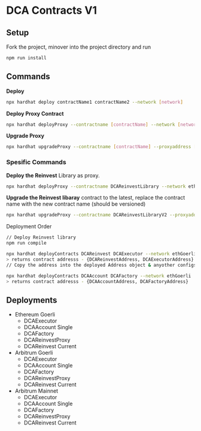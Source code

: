 <!-- @format -->

# DCA Contracts V1

## Setup

Fork the project, minover into the project directory and run

```bash
npm run install
```

## Commands

**Deploy**

```bash
npx hardhat deploy contractName1 contractName2 --network [network]
```

**Deploy Proxy Contract**

```bash
npx hardhat deployProxy --contractname [contractName] --network [network]
```

**Upgrade Proxy**

```bash
npx hardhat upgradeProxy --contractname [contractName] --proxyaddress [proxyAddress] --network [network]
```

### Spesific Commands

**Deploy the Reinvest** Library as proxy.

```bash
npx hardhat deployProxy --contractname DCAReinvestLibrary --network ethGoerli
```

**Upgrade the Reinvest libaray** contract to the latest, replace the contract name with the new contract name (should be versioned)

```bash
npx hardhat upgradeProxy --contractname DCAReinvestLibraryV2 --proxyaddress --network ethGoerli
```

Deployment Order

```bash
// Deploy Reinvest library
npm run compile

npx hardhat deployContracts DCAReinvest DCAExecutor --network ethGoerli
> returns contract addresss - {DCAReinvestAddress, DCAExecutorAddress}
// Copy the address into the deployed Address object & anyother configs

npx hardhat deployContracts DCAAccount DCAFactory --network ethGoerli
> returns contract addresss - {DCAAccountAddress, DCAFactoryAddress}


```

## Deployments

* Ethereum Goerli
  * DCAExecutor
  * DCAAccount Single
  * DCAFactory
  * DCAReinvestProxy
  * DCAReinvest Current
* Arbitrum Goerli
  * DCAExecutor
  * DCAAccount Single
  * DCAFactory
  * DCAReinvestProxy
  * DCAReinvest Current
* Arbitrum Mainnet
  * DCAExecutor
  * DCAAccount Single
  * DCAFactory
  * DCAReinvestProxy
  * DCAReinvest Current


